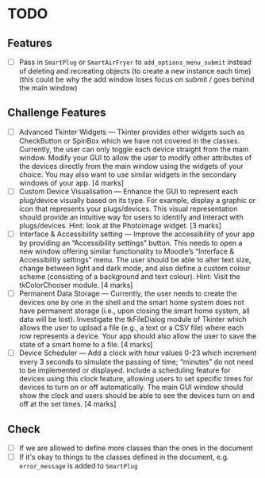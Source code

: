 # TODO

## Features

- [ ] Pass in `SmartPlug` or `SmartAirFryer` to `add_options_menu_submit` instead of deleting and recreating objects (to create a new instance each time) (this could be why the add window loses focus on submit / goes behind the main window)

## Challenge Features

- [ ] Advanced Tkinter Widgets — Tkinter provides other widgets such as CheckButton or SpinBox which we have not covered in the classes. Currently, the user can only toggle each device straight from the main window. Modify your GUI to allow the user to modify other attributes of the devices directly from the main window using the widgets of your choice. You may also want to use similar widgets in the secondary windows of your app. [4 marks]
- [ ] Custom Device Visualisation — Enhance the GUI to represent each plug/device visually based on its type. For example, display a graphic or icon that represents your plugs/devices. This visual representation should provide an intuitive way for users to identify and interact with plugs/devices. Hint: look at the Photoimage widget. [3 marks]
- [ ] Interface & Accessibility setting — Improve the accessibility of your app by providing an “Accessibility settings” button. This needs to open a new window offering similar functionality to Moodle’s “Interface & Accessibility settings” menu. The user should be able to alter text size, change between light and dark mode, and also define a custom colour scheme (consisting of a background and text colour). Hint: Visit the tkColorChooser module. [4 marks]
- [ ] Permanent Data Storage — Currently, the user needs to create the devices one by one in the shell and the smart home system does not have permanent storage (i.e., upon closing the smart home system, all data will be lost). Investigate the tkFileDialog module of Tkinter which allows the user to upload a file (e.g., a text or a CSV file) where each row represents a device. Your app should also allow the user to save the state of a smart home to a file. [4 marks]
- [ ] Device Scheduler — Add a clock with hour values 0-23 which increment every 3 seconds to simulate the passing of time; “minutes” do not need to be implemented or displayed. Include a scheduling feature for devices using this clock feature, allowing users to set specific times for devices to turn on or off automatically. The main GUI window should show the clock and users should be able to see the devices turn on and off at the set times. [4 marks]

## Check

- [ ] If we are allowed to define more classes than the ones in the document
- [ ] If it's okay to things to the classes defined in the document, e.g. `error_message` is added to `SmartPlug`
